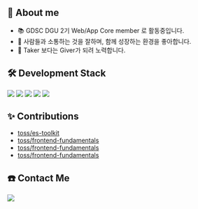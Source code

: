 <div align="start">

  <h2>🧐 About me</h2>

- 📚 GDSC DGU 2기 Web/App Core member 로 활동중입니다.
- 🤝 사람들과 소통하는 것을 잘하며, 함께 성장하는 환경을 좋아합니다.
- 🌟 Taker 보다는 Giver가 되려 노력합니다.
</div>

<div align="start">
  <h2>🛠 Development Stack</h2>
          <div>
          <img src="https://img.shields.io/badge/React-61DAFB?style=for-the-badge&logo=React&logoColor=white">
          <img src="https://img.shields.io/badge/React Native-61DAFB?style=for-the-badge&logo=React&logoColor=white">
                    <img src="https://img.shields.io/badge/Next.js-000000?style=for-the-badge&logo=Next.js&logoColor=white">
          <img src="https://img.shields.io/badge/TypeScript-3178C6?style=for-the-badge&logo=TypeScript&logoColor=white">
          <img src="https://img.shields.io/badge/Flutter-02569B?style=for-the-badge&logo=Flutter&logoColor=white">
        </div>
</div>

<div align="start">
    <h2>✨ Contributions</h2>
  
* [toss/es-toolkit](https://github.com/toss/es-toolkit/pull/971)
* [toss/frontend-fundamentals](https://github.com/toss/frontend-fundamentals/pull/157)
* [toss/frontend-fundamentals](https://github.com/toss/frontend-fundamentals/pull/142)
* [toss/frontend-fundamentals](https://github.com/toss/frontend-fundamentals/pull/136)


</div>
<div>

<div align="start">
  <h2>☎️ Contact Me</h2>
  <a href="mailto:hkj0206@dgu.ac.kr"><img src="https://img.shields.io/badge/Gmail-d14836?style=flat-square&logo=Gmail&logoColor=white&link=mailto:hkj0206@dgu.ac.kr"/></a>
</div>

